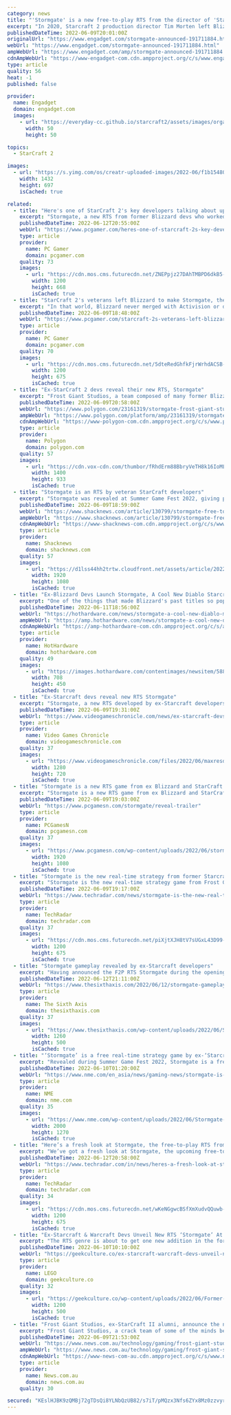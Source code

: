 ```yaml
---
category: news
title: "'Stormgate' is a new free-to-play RTS from the director of 'Starcraft 2'"
excerpt: "In 2020, Starcraft 2 production director Tim Morten left Blizzard to start Frost Giant Studios. At Summer Game Fest, he finally showed off what he and his team have been working on for the past ..."
publishedDateTime: 2022-06-09T20:01:00Z
originalUrl: "https://www.engadget.com/stormgate-announced-191711884.html"
webUrl: "https://www.engadget.com/stormgate-announced-191711884.html"
ampWebUrl: "https://www.engadget.com/amp/stormgate-announced-191711884.html"
cdnAmpWebUrl: "https://www-engadget-com.cdn.ampproject.org/c/s/www.engadget.com/amp/stormgate-announced-191711884.html"
type: article
quality: 56
heat: -1
published: false

provider:
  name: Engadget
  domain: engadget.com
  images:
    - url: "https://everyday-cc.github.io/starcraft2/assets/images/organizations/engadget.com-50x50.jpg"
      width: 50
      height: 50

topics:
  - StarCraft 2

images:
  - url: "https://s.yimg.com/os/creatr-uploaded-images/2022-06/f1b15480-e824-11ec-8fdd-93ce2299adfa"
    width: 1432
    height: 697
    isCached: true

related:
  - title: "Here's one of StarCraft 2's key developers talking about upcoming RTS Stormgate"
    excerpt: "Stormgate, a new RTS from former Blizzard devs who worked on some little old games like Warcraft 3 and StarCraft 2, is one of those games that makes me want to"
    publishedDateTime: 2022-06-12T20:55:00Z
    webUrl: "https://www.pcgamer.com/heres-one-of-starcraft-2s-key-developers-talking-about-upcoming-rts-stormgate/"
    type: article
    provider:
      name: PC Gamer
      domain: pcgamer.com
    quality: 73
    images:
      - url: "https://cdn.mos.cms.futurecdn.net/ZNEPpjz27DAhTMBPD6dkB5-1200-80.jpg"
        width: 1200
        height: 668
        isCached: true
  - title: "StarCraft 2's veterans left Blizzard to make Stormgate, the co-op RTS of their dreams"
    excerpt: "In that world, Blizzard never merged with Activision or discovered just how lucrative Overwatch's loot boxes could be. Bizarro Blizzard decided that StarCraft 2, one of the finest real-time strategy games ever made,"
    publishedDateTime: 2022-06-09T18:48:00Z
    webUrl: "https://www.pcgamer.com/starcraft-2s-veterans-left-blizzard-to-make-stormgate-the-co-op-rts-of-their-dreams/"
    type: article
    provider:
      name: PC Gamer
      domain: pcgamer.com
    quality: 70
    images:
      - url: "https://cdn.mos.cms.futurecdn.net/5dteRedGhfkFjrWrhdACSB-1200-80.jpg"
        width: 1200
        height: 675
        isCached: true
  - title: "Ex-StarCraft 2 devs reveal their new RTS, Stormgate"
    excerpt: "Frost Giant Studios, a team composed of many former Blizzard Entertainment developers who worked on games like StarCraft 2 and Warcraft 3, revealed its debut game on Thursday at Summer Game Fest."
    publishedDateTime: 2022-06-09T20:58:00Z
    webUrl: "https://www.polygon.com/23161319/stormgate-frost-giant-studios-rts"
    ampWebUrl: "https://www.polygon.com/platform/amp/23161319/stormgate-frost-giant-studios-rts"
    cdnAmpWebUrl: "https://www-polygon-com.cdn.ampproject.org/c/s/www.polygon.com/platform/amp/23161319/stormgate-frost-giant-studios-rts"
    type: article
    provider:
      name: Polygon
      domain: polygon.com
    quality: 57
    images:
      - url: "https://cdn.vox-cdn.com/thumbor/fRhdErm88BbryVeTH8k16IoML7U=/0x0:1920x1080/1400x933/filters:focal(807x387:1113x693):no_upscale()/cdn.vox-cdn.com/uploads/chorus_image/image/70960671/ss_f408e92f779d0d86c25fae92a1f8555ad7216121.0.jpeg"
        width: 1400
        height: 933
        isCached: true
  - title: "Stormgate is an RTS by veteran StarCraft developers"
    excerpt: "Stormgate was revealed at Summer Game Fest 2022, giving players a look at a cinematic from the upcoming RTS title by veteran Warcraft and StarCraft developers. The team at Frost Giant Studios are releasing Stormgate as a free-to-play title with an beta coming out in 2023."
    publishedDateTime: 2022-06-09T18:59:00Z
    webUrl: "https://www.shacknews.com/article/130799/stormgate-free-to-play-rts-revealed"
    ampWebUrl: "https://www.shacknews.com/article/130799/stormgate-free-to-play-rts-revealed?amphtml=1"
    cdnAmpWebUrl: "https://www-shacknews-com.cdn.ampproject.org/c/s/www.shacknews.com/article/130799/stormgate-free-to-play-rts-revealed?amphtml=1"
    type: article
    provider:
      name: Shacknews
      domain: shacknews.com
    quality: 57
    images:
      - url: "https://d1lss44hh2trtw.cloudfront.net/assets/article/2022/06/09/stormgate-is-an-rts-by-veteran-starcraft-developers_feature.jpg"
        width: 1920
        height: 1080
        isCached: true
  - title: "Ex-Blizzard Devs Launch Stormgate, A Cool New Diablo Starcraft Hybrid Free-To-Play Game"
    excerpt: "One of the things that made Blizzard's past titles so popular, particularly Warcraft and Starcraft, was the inclusion of a powerful editor that allowed players to create their own scenarios."
    publishedDateTime: 2022-06-11T18:56:00Z
    webUrl: "https://hothardware.com/news/stormgate-a-cool-new-diablo-meets-starcraft-free-to-play-game"
    ampWebUrl: "https://amp.hothardware.com/news/stormgate-a-cool-new-diablo-meets-starcraft-free-to-play-game"
    cdnAmpWebUrl: "https://amp-hothardware-com.cdn.ampproject.org/c/s/amp.hothardware.com/news/stormgate-a-cool-new-diablo-meets-starcraft-free-to-play-game"
    type: article
    provider:
      name: HotHardware
      domain: hothardware.com
    quality: 49
    images:
      - url: "https://images.hothardware.com/contentimages/newsitem/58811/content/small_stormgate-screenshot-1.jpg"
        width: 708
        height: 450
        isCached: true
  - title: "Ex-Starcraft devs reveal new RTS Stormgate"
    excerpt: "Stormgate, a new RTS developed by ex-Starcraft developers has been announced. Frost Giant Studios, which consists of ex-Blizzard employees, revealed the game along with a new trailer. Stormgate will enter beta in 2023,"
    publishedDateTime: 2022-06-09T19:31:00Z
    webUrl: "https://www.videogameschronicle.com/news/ex-starcraft-devs-reveal-new-rts-stormgate/"
    type: article
    provider:
      name: Video Games Chronicle
      domain: videogameschronicle.com
    quality: 37
    images:
      - url: "https://www.videogameschronicle.com/files/2022/06/maxresdefault-2.jpg"
        width: 1280
        height: 720
        isCached: true
  - title: "Stormgate is a new RTS game from ex Blizzard and StarCraft devs"
    excerpt: "Stormgate is a new RTS game from ex Blizzard and StarCraft devs that aims to push the genre into new directions while pleasing long-time fans of the genre"
    publishedDateTime: 2022-06-09T19:03:00Z
    webUrl: "https://www.pcgamesn.com/stormgate/reveal-trailer"
    type: article
    provider:
      name: PCGamesN
      domain: pcgamesn.com
    quality: 37
    images:
      - url: "https://www.pcgamesn.com/wp-content/uploads/2022/06/stormgate-rts.jpg"
        width: 1920
        height: 1080
        isCached: true
  - title: "Stormgate is the new real-time strategy from former Starcraft devs"
    excerpt: "Stormgate is the new real-time strategy game from Frost Giant Studios, made up of former Starcraft 2, Diablo 4 and Warcraft 3 developers. The world premiere was revealed at the Summer Game Fest ..."
    publishedDateTime: 2022-06-09T19:17:00Z
    webUrl: "https://www.techradar.com/news/stormgate-is-the-new-real-time-strategy-from-former-starcraft-devs"
    type: article
    provider:
      name: TechRadar
      domain: techradar.com
    quality: 37
    images:
      - url: "https://cdn.mos.cms.futurecdn.net/piXjtXJH8tV7sUGxL43D99-1200-80.png"
        width: 1200
        height: 675
        isCached: true
  - title: "Stormgate gameplay revealed by ex-Starcraft developers"
    excerpt: "Having announced the F2P RTS Stormgate during the opening Summer Game Fest showcase, the team of ex-Blizzard and Starcraft developers at Frost Giant"
    publishedDateTime: 2022-06-12T21:11:00Z
    webUrl: "https://www.thesixthaxis.com/2022/06/12/stormgate-gameplay-revealed-by-ex-starcraft-developers/"
    type: article
    provider:
      name: The Sixth Axis
      domain: thesixthaxis.com
    quality: 37
    images:
      - url: "https://www.thesixthaxis.com/wp-content/uploads/2022/06/Stormgate-RTS-Hero500.jpg"
        width: 1260
        height: 500
        isCached: true
  - title: "‘Stormgate’ is a free real-time strategy game by ex-‘Starcraft’ developers"
    excerpt: "Revealed during Summer Game Fest 2022, Stormgate is a free-to-play RTS title created by some of the leading developers behind Blizzard Entertainment‘s Starcraft 2. Stormgate is being created in ..."
    publishedDateTime: 2022-06-10T01:20:00Z
    webUrl: "https://www.nme.com/en_asia/news/gaming-news/stormgate-is-a-free-real-time-strategy-game-by-ex-starcraft-developers-3244178"
    type: article
    provider:
      name: NME
      domain: nme.com
    quality: 35
    images:
      - url: "https://www.nme.com/wp-content/uploads/2022/06/Stormgate-art-2000x1270-1.jpg"
        width: 2000
        height: 1270
        isCached: true
  - title: "Here’s a fresh look at Stormgate, the free-to-play RTS from ex-StarCraft devs"
    excerpt: "We’ve got a fresh look at Stormgate, the upcoming free-to-play RTS from a team of ex-StarCraft 2 veterans, as developer Frost Giant has released its first update on the game. Billed as the ..."
    publishedDateTime: 2022-06-12T20:58:00Z
    webUrl: "https://www.techradar.com/in/news/heres-a-fresh-look-at-stormgate-the-free-to-play-rts-from-ex-starcraft-devs"
    type: article
    provider:
      name: TechRadar
      domain: techradar.com
    quality: 34
    images:
      - url: "https://cdn.mos.cms.futurecdn.net/wKeNGgwcBSfXmXudvQQuwb-1200-80.jpg"
        width: 1200
        height: 675
        isCached: true
  - title: "Ex-Starcraft & Warcraft Devs Unveil New RTS ‘Stormgate’ At Summer Game Fest 2022"
    excerpt: "The RTS genre is about to get one new addition in the form of Frost Giant Studios' Stormgate, which was revealed at Summer Game Fest 2020."
    publishedDateTime: 2022-06-10T10:10:00Z
    webUrl: "https://geekculture.co/ex-starcraft-warcraft-devs-unveil-new-rts-stormgate-at-summer-game-fest-2022/"
    type: article
    provider:
      name: LEGO
      domain: geekculture.co
    quality: 32
    images:
      - url: "https://geekculture.co/wp-content/uploads/2022/06/Former-Starcraft-Warcraft-Devs-Unveil-New-RTS-Stormgate-At-Summer-Game-Fest-2022-1.jpg"
        width: 1200
        height: 500
        isCached: true
  - title: "Frost Giant Studios, ex-StarCraft II alumni, announce the next big RTS with Stormgate"
    excerpt: "Frost Giant Studios, a crack team of some of the minds behind StarCraft II but otherwise unknown studio, have announced what they hope is the next big RTS at Summer Game Fest. Stormgate is a traditional-sounding RTS,"
    publishedDateTime: 2022-06-09T21:53:00Z
    webUrl: "https://www.news.com.au/technology/gaming/frost-giant-studios-exstarcraft-ii-alumni-announce-the-next-big-rts-with-stormgate/news-story/11911032c223cb727da76d3e9679a3e1"
    ampWebUrl: "https://www.news.com.au/technology/gaming/frost-giant-studios-exstarcraft-ii-alumni-announce-the-next-big-rts-with-stormgate/news-story/11911032c223cb727da76d3e9679a3e1?amp"
    cdnAmpWebUrl: "https://www-news-com-au.cdn.ampproject.org/c/s/www.news.com.au/technology/gaming/frost-giant-studios-exstarcraft-ii-alumni-announce-the-next-big-rts-with-stormgate/news-story/11911032c223cb727da76d3e9679a3e1?amp"
    type: article
    provider:
      name: News.com.au
      domain: news.com.au
    quality: 30

secured: "KEslHJBK9zQMBj72gTDsQi8YLNbQzUB82/s7iT/pMQzx3Nfs6ZYx8Mz0zzvyrgEOaL3v5jJHph4rTUD9ww3i5p78S/Ii49iT9gccFbAnxEhWRYOsqHrKeUFsRBFr3mZFpss5ej3VqZ1MDlzJxg5UeTi19db0hfkQERsXtVFkxHjsq81n8De6hCCG1TlDzzK6xQm1J75/hum2CfKCJvRHATpSyOAZbf+j2ulUZT0L4woHzac95Ixi/MXjtr0mrweLUSBrfKsbkTAN8u1879iy0SFH55d7a3Re0EkKbe2bEBnOLkfeStZllFnCu7v9kKo1lnS5bCMqOiAlub6gaoMtP3ipbb38IlJ0ul7CSfzlIvo=;5o3jtYJCyooqsynfGbhyPw=="
---
```


